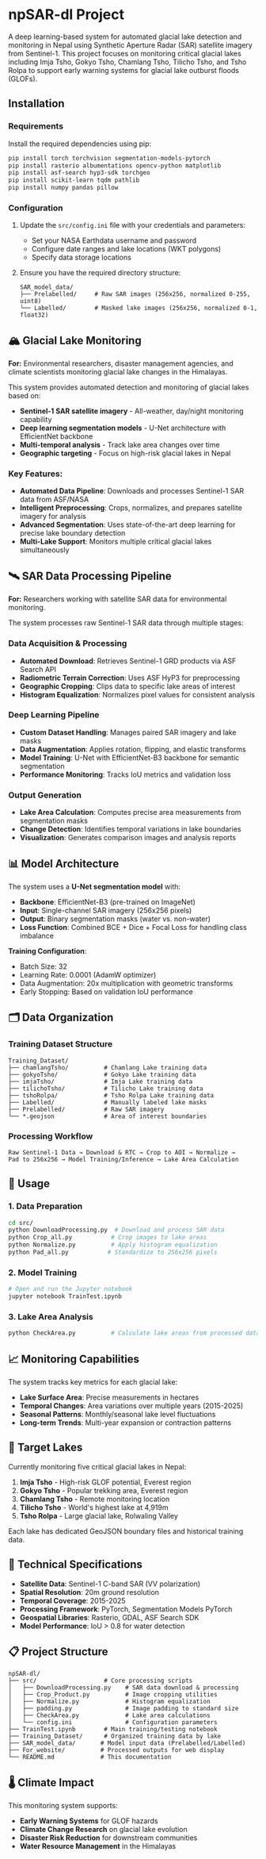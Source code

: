 # npSAR-dl Project

A deep learning-based system for automated glacial lake detection and monitoring in Nepal using Synthetic Aperture Radar (SAR) satellite imagery from Sentinel-1. This project focuses on monitoring critical glacial lakes including Imja Tsho, Gokyo Tsho, Chamlang Tsho, Tilicho Tsho, and Tsho Rolpa to support early warning systems for glacial lake outburst floods (GLOFs).

## Installation

### Requirements

Install the required dependencies using pip:

```bash
pip install torch torchvision segmentation-models-pytorch
pip install rasterio albumentations opencv-python matplotlib
pip install asf-search hyp3-sdk torchgeo
pip install scikit-learn tqdm pathlib
pip install numpy pandas pillow
```

### Configuration

1. Update the `src/config.ini` file with your credentials and parameters:
   - Set your NASA Earthdata username and password
   - Configure date ranges and lake locations (WKT polygons)
   - Specify data storage locations

2. Ensure you have the required directory structure:
   ```
   SAR_model_data/
   ├── Prelabelled/     # Raw SAR images (256x256, normalized 0-255, uint8)
   └── Labelled/        # Masked lake images (256x256, normalized 0-1, float32)
   ```

## 🏔️ Glacial Lake Monitoring

**For:** Environmental researchers, disaster management agencies, and climate scientists monitoring glacial lake changes in the Himalayas.

This system provides automated detection and monitoring of glacial lakes based on:

- **Sentinel-1 SAR satellite imagery** - All-weather, day/night monitoring capability
- **Deep learning segmentation models** - U-Net architecture with EfficientNet backbone
- **Multi-temporal analysis** - Track lake area changes over time
- **Geographic targeting** - Focus on high-risk glacial lakes in Nepal

### Key Features:

- **Automated Data Pipeline**: Downloads and processes Sentinel-1 SAR data from ASF/NASA
- **Intelligent Preprocessing**: Crops, normalizes, and prepares satellite imagery for analysis
- **Advanced Segmentation**: Uses state-of-the-art deep learning for precise lake boundary detection
- **Multi-Lake Support**: Monitors multiple critical glacial lakes simultaneously

## 🛰️ SAR Data Processing Pipeline

**For:** Researchers working with satellite SAR data for environmental monitoring.

The system processes raw Sentinel-1 SAR data through multiple stages:

### Data Acquisition & Processing
- **Automated Download**: Retrieves Sentinel-1 GRD products via ASF Search API
- **Radiometric Terrain Correction**: Uses ASF HyP3 for preprocessing
- **Geographic Cropping**: Clips data to specific lake areas of interest
- **Histogram Equalization**: Normalizes pixel values for consistent analysis

### Deep Learning Pipeline
- **Custom Dataset Handling**: Manages paired SAR imagery and lake masks
- **Data Augmentation**: Applies rotation, flipping, and elastic transforms
- **Model Training**: U-Net with EfficientNet-B3 backbone for semantic segmentation
- **Performance Monitoring**: Tracks IoU metrics and validation loss

### Output Generation
- **Lake Area Calculation**: Computes precise area measurements from segmentation masks
- **Change Detection**: Identifies temporal variations in lake boundaries  
- **Visualization**: Generates comparison images and analysis reports

## 📊 Model Architecture

The system uses a **U-Net segmentation model** with:
- **Backbone**: EfficientNet-B3 (pre-trained on ImageNet)
- **Input**: Single-channel SAR imagery (256x256 pixels)
- **Output**: Binary segmentation masks (water vs. non-water)
- **Loss Function**: Combined BCE + Dice + Focal Loss for handling class imbalance

**Training Configuration**:
- Batch Size: 32
- Learning Rate: 0.0001 (AdamW optimizer)
- Data Augmentation: 20x multiplication with geometric transforms
- Early Stopping: Based on validation IoU performance

## 🗂️ Data Organization

### Training Dataset Structure
```
Training_Dataset/
├── chamlangTsho/          # Chamlang Lake training data
├── gokyoTsho/             # Gokyo Lake training data  
├── imjaTsho/              # Imja Lake training data
├── tilichoTsho/           # Tilicho Lake training data
├── tshoRolpa/             # Tsho Rolpa Lake training data
├── Labelled/              # Manually labeled lake masks
├── Prelabelled/           # Raw SAR imagery
└── *.geojson              # Area of interest boundaries
```

### Processing Workflow
```
Raw Sentinel-1 Data → Download & RTC → Crop to AOI → Normalize → 
Pad to 256x256 → Model Training/Inference → Lake Area Calculation
```

## 🚀 Usage

### 1. Data Preparation
```bash
cd src/
python DownloadProcessing.py  # Download and process SAR data
python Crop_all.py           # Crop images to lake areas
python Normalize.py          # Apply histogram equalization
python Pad_all.py           # Standardize to 256x256 pixels
```

### 2. Model Training
```bash
# Open and run the Jupyter notebook
jupyter notebook TrainTest.ipynb
```

### 3. Lake Area Analysis
```bash
python CheckArea.py          # Calculate lake areas from processed data
```

## 📈 Monitoring Capabilities

The system tracks key metrics for each glacial lake:
- **Lake Surface Area**: Precise measurements in hectares
- **Temporal Changes**: Area variations over multiple years (2015-2025)
- **Seasonal Patterns**: Monthly/seasonal lake level fluctuations
- **Long-term Trends**: Multi-year expansion or contraction patterns

## 🎯 Target Lakes

Currently monitoring five critical glacial lakes in Nepal:

1. **Imja Tsho** - High-risk GLOF potential, Everest region
2. **Gokyo Tsho** - Popular trekking area, Everest region  
3. **Chamlang Tsho** - Remote monitoring location
4. **Tilicho Tsho** - World's highest lake at 4,919m
5. **Tsho Rolpa** - Large glacial lake, Rolwaling Valley

Each lake has dedicated GeoJSON boundary files and historical training data.

## 🔬 Technical Specifications

- **Satellite Data**: Sentinel-1 C-band SAR (VV polarization)
- **Spatial Resolution**: 20m ground resolution
- **Temporal Coverage**: 2015-2025
- **Processing Framework**: PyTorch, Segmentation Models PyTorch
- **Geospatial Libraries**: Rasterio, GDAL, ASF Search SDK
- **Model Performance**: IoU > 0.8 for water detection

## 📋 Project Structure

```
npSAR-dl/
├── src/                   # Core processing scripts
│   ├── DownloadProcessing.py    # SAR data download & processing
│   ├── Crop_Product.py          # Image cropping utilities
│   ├── Normalize.py             # Histogram equalization
│   ├── padding.py               # Image padding to standard size
│   ├── CheckArea.py             # Lake area calculations
│   └── config.ini               # Configuration parameters
├── TrainTest.ipynb        # Main training/testing notebook
├── Training_Dataset/      # Organized training data by lake
├── SAR_model_data/       # Model input data (Prelabelled/Labelled)
├── For_website/          # Processed outputs for web display
└── README.md             # This documentation
```

## 🌡️ Climate Impact

This monitoring system supports:
- **Early Warning Systems** for GLOF hazards
- **Climate Change Research** on glacial lake evolution
- **Disaster Risk Reduction** for downstream communities
- **Water Resource Management** in the Himalayas

